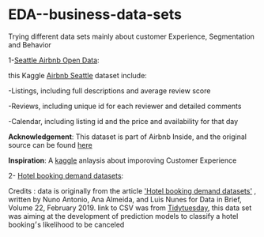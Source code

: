 # EDA--business-data-sets
Trying different data sets mainly about customer Experience, Segmentation and Behavior

1-[Seattle Airbnb Open Data](https://github.com/amira-salama1/EDA--business-data-sets/tree/main/Seattle%20Airbnb):

this Kaggle [Airbnb Seattle](https://www.kaggle.com/airbnb/seattle) dataset include:

-Listings, including full descriptions and average review score

-Reviews, including unique id for each reviewer and detailed comments

-Calendar, including listing id and the price and availability for that day

__Acknowledgement__:
This dataset is part of Airbnb Inside, and the original source can be found [here](http://insideairbnb.com/seattle/)

__Inspiration__:
A [kaggle](https://www.kaggle.com/commit/understanding-customer-experience/notebook?select=listings.csv) anlaysis about imporoving Customer Experience


2- [Hotel booking demand datasets](https://github.com/amira-salama1/EDA--business-data-sets/tree/main/Hotel%20Data%20set):

Credits : data is originally from the article ['Hotel booking demand datasets'](https://www.sciencedirect.com/science/article/pii/S2352340918315191)
, written by Nuno Antonio, Ana Almeida, and Luis Nunes for Data in Brief, Volume 22, February 2019.
link to CSV was from [Tidytuesday](https://github.com/rfordatascience/tidytuesday), this data set was aiming at the development of prediction models to classify a hotel booking׳s likelihood to be canceled

